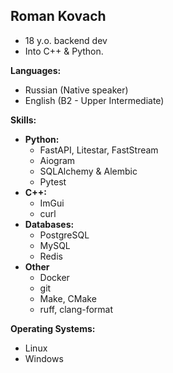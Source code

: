 ## Roman Kovach

* 18 y.o. backend dev
* Into C++ & Python.

**Languages:**

* Russian (Native speaker)
* English (B2 - Upper Intermediate)

**Skills:**
* **Python:**
    * FastAPI, Litestar, FastStream
    * Aiogram
    * SQLAlchemy & Alembic
    * Pytest
* **C++:**
    * ImGui
    * curl
* **Databases:**
    * PostgreSQL
    * MySQL
    * Redis
* **Other**
    * Docker
    * git
    * Make, CMake
    * ruff, clang-format

**Operating Systems:**

* Linux
* Windows
